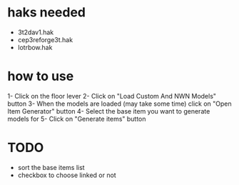 # haks needed

- 3t2dav1.hak
- cep3reforge3t.hak
- lotrbow.hak

# how to use 

1- Click on the floor lever
2- Click on "Load Custom And NWN Models" button
3- When the models are loaded (may take some time) click on "Open Item Generator" button
4- Select the base item you want to generate models for
5- Click on "Generate items" button

# TODO

- sort the base items list
- checkbox to choose linked or not

